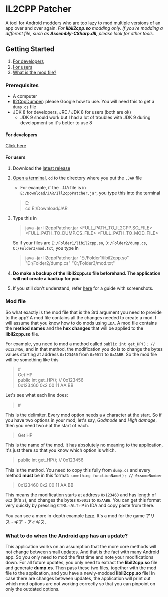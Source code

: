 # IL2CPP Patcher

A tool for Android modders who are too lazy to mod multiple versions of an app over and over again.
*For **libil2cpp.so** modding only. If you're modding a different file, such as **Assembly-CSharp.dll**,
please look for other tools.*

## Getting Started

1. [For developers](#for-developers)
2. [For users](#for-users)
3. [What is the mod file?](#mod-file)

### Prerequisites
+ A computer
+ [Il2CppDumper](https://github.com/Perfare/Il2CppDumper): please Google how to use.
You will need this to get a `dump.cs` file
+ JDK 8 for developers, JRE / JDK 8 for users (both are ok)
  - JDK 9 should work but I had a lot of troubles with JDK 9 during development
  so it's better to use 8

#### For developers

[Click here](https://github.com/kokonguyen191/Il2cppPatcher/blob/master/DEV_GUIDE.md)

#### For users

1. Download the [latest release](https://github.com/kokonguyen191/Il2cppPatcher/releases)

2. [Open a terminal](https://www.lifewire.com/how-to-open-command-prompt-2618089), `cd` to the directory where you put the `.JAR` file
    + For example, if the `.JAR` file is in `E:/Download/JAR/Ill2cppPatcher.jar`, you type this into the terminal
    
    > E:<br>
    cd E:/Download/JAR
    
3. Type this in
    > java -jar Il2cppPatcher.jar <FULL_PATH_TO_IL2CPP.SO_FILE> <FULL_PATH_TO_DUMP.CS_FILE> <FULL_PATH_TO_MOD_FILE>
    
    So if your files are `E:/Folder1/libil2cpp.so`,  `D:/Folder2/dump.cs`, `C:/Folder3/mod.txt`, you type in
    
    > java -jar Il2cppPatcher.jar "E:/Folder1/libil2cpp.so"  "D:/Folder2/dump.cs" "C:/Folder3/mod.txt"

4. **Do make a backup of the libil2cpp.so file beforehand. The application will not create
a backup for you**

0. If you still don't understand, refer [here](https://github.com/kokonguyen191/Il2cppPatcher/issues/2) for a guide with screenshots.

### Mod file

So what exactly is the mod file that is the 3rd argument you need to provide to the app?
A mod file contains all the changes needed to create a mod. I will assume that you know how to do
mods using `IDA`. A mod file contains the **method names** and the **hex changes** that will be
applied to the **libil2cpp.so** file.

For example, you need to mod a method called `public int get_HP(); // 0x123456`, and in that method,
the modification you do is to change the bytes values starting at address `0x123460` from `0x0011` to 
`0xAABB`. So the mod file will be something like this

> \# <br>
Get HP<br>
public int get_HP(); // 0x123456<br>
0x123460 0x2 00 11 AA BB

Let's see what each line does:

> \# 

This is the delimiter. Every mod option needs a `#` character at the start. So if you have two options
in your mod, let's say, _Godmode_ and _High damage_, then you need two `#` at the start of each.

> Get HP

This is the name of the mod. It has absolutely no meaning to the application, it's just there
so that you know which option is which.

> public int get_HP(); // 0x123456

This is the method. You need to copy this fully from `dump.cs` and every method **must** be in this format:
 `something functionName(); // 0xsomeNumber`
 
> 0x123460 0x2 00 11 AA BB

This means the modification starts at address `0x123460` and has length of `0x2` (it's `2`), and changes 
the bytes `0x0011` to `0xAABB`. You can get this format very quickly by pressing <kbd>CTRL</kbd>+<kbd>ALT</kbd>+<kbd>P</kbd> 
in IDA and copy paste from there.

You can see a more in-depth example [here](https://github.com/kokonguyen191/Il2cppPatcher/tree/master/example).
 It's a mod for the game アリス・ギア・アイギス.
 
### What to do when the Android app has an update?

This application works on an assumption that the more core methods will not change between small updates. 
And that is the fact with many Android app. So you only need to mod the first time and note your modifications 
down. For all future updates, you only need to extract the **libil2cpp.so** file and generate 
**dump.cs**. Then pass these two files, together with the mod file to the application, and you have a 
newly-modded **libil2cpp.so** file! In case there are changes between updates, the application will print 
out which mod options are not working correctly so that you can pinpoint on only the outdated options.
